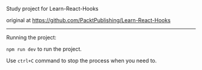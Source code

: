 Study project for Learn-React-Hooks

original at https://github.com/PacktPublishing/Learn-React-Hooks
**********

Running the project:

`npm run dev`  to run the project.

Use `ctrl+C` command to stop the process when you need to.
